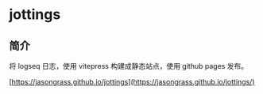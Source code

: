 # jottings

## 简介

将 logseq 日志，使用 vitepress 构建成静态站点，使用 github pages 发布。

[https://jasongrass.github.io/jottings](https://jasongrass.github.io/jottings/)
